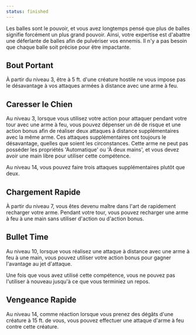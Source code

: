 ```yaml
---
status: finished
---
```

Les balles sont le pouvoir, et vous avez longtemps pensé que plus de balles signifie forcément un plus grand pouvoir. Ainsi, votre expertise est d'abattre une déferlante de balles afin de pulvériser vos ennemis. Il n'y a pas besoin que chaque balle soit précise pour être impactante.

## Bout Portant

À partir du niveau 3, être à 5 ft. d'une créature hostile ne vous impose pas le désavantage à vos attaques armées à distance avec une arme à feu.

## Caresser le Chien

Au niveau 3, lorsque vous utilisez votre action pour attaquer pendant votre tour avec une arme à feu, vous pouvez dépenser un dé de risque et une action bonus afin de réaliser deux attaques à distance supplémentaires avec la même arme. Ces attaques supplémentaires ont toujours le désavantage, quelles que soient les circonstances. Cette arme ne peut pas posséder les propriétés 'Automatique' ou 'À deux mains', et vous devez avoir une main libre pour utiliser cette compétence.

Au niveau 14, vous pouvez faire trois attaques supplémentaires plutôt que deux.

## Chargement Rapide

À partir du niveau 7, vous êtes devenu maître dans l'art de rapidement recharger votre arme. Pendant votre tour, vous pouvez recharger une arme à feu à une main sans utiliser d'action ou d'action bonus.

## Bullet Time

Au niveau 10, lorsque vous réalisez une attaque à distance avec une arme à feu à une main, vous pouvez utiliser votre action bonus pour gagner l'avantage au jet d'attaque.

Une fois que vous avez utilisé cette compétence, vous ne pouvez pas l'utiliser à nouveau jusqu'à ce que vous terminiez un repos.

## Vengeance Rapide

Au niveau 14, comme réaction lorsque vous prenez des dégâts d'une créature à 15 ft. de vous, vous pouvez effectuer une attaque d'arme à feu contre cette créature.
